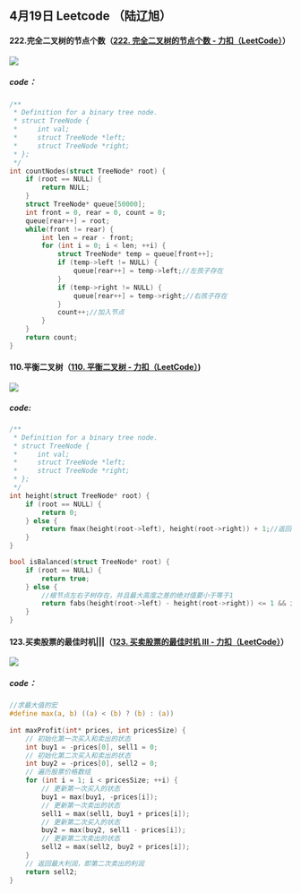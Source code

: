 ## 4月19日 Leetcode （陆辽旭）

#### 222.完全二叉树的节点个数（[222. 完全二叉树的节点个数 - 力扣（LeetCode）](https://leetcode.cn/problems/count-complete-tree-nodes/description/)）

![](C:\Users\abeik\Desktop\3g\每日一题\4.19\QQ截图20240419174404.png)

##### code：

```c
/**
 * Definition for a binary tree node.
 * struct TreeNode {
 *     int val;
 *     struct TreeNode *left;
 *     struct TreeNode *right;
 * };
 */
int countNodes(struct TreeNode* root) {
    if (root == NULL) {
        return NULL;
    }
    struct TreeNode* queue[50000];
    int front = 0, rear = 0, count = 0;
    queue[rear++] = root;
    while(front != rear) {
        int len = rear - front;
        for (int i = 0; i < len; ++i) {
            struct TreeNode* temp = queue[front++];
            if (temp->left != NULL) {
                queue[rear++] = temp->left;//左孩子存在
            }
            if (temp->right != NULL) {
                queue[rear++] = temp->right;//右孩子存在
            }
            count++;//加入节点
        }
    }
    return count;
}
```





#### 110.平衡二叉树（[110. 平衡二叉树 - 力扣（LeetCode）](https://leetcode.cn/problems/balanced-binary-tree/description/))

![](https://gitee.com/knoci/picture/raw/master/QQ截图20240419180114.png)

##### code:

```c
/**
 * Definition for a binary tree node.
 * struct TreeNode {
 *     int val;
 *     struct TreeNode *left;
 *     struct TreeNode *right;
 * };
 */
int height(struct TreeNode* root) {
    if (root == NULL) {
        return 0;
    } else {
        return fmax(height(root->left), height(root->right)) + 1;//返回最大高度，最底层高度是1，向上逐层递增
    }
}

bool isBalanced(struct TreeNode* root) {
    if (root == NULL) {
        return true;
    } else {
        //根节点左右子树存在，并且最大高度之差的绝对值要小于等于1
        return fabs(height(root->left) - height(root->right)) <= 1 && isBalanced(root->left) && isBalanced(root->right);
    }
}
```





#### 123.买卖股票的最佳时机|||（[123. 买卖股票的最佳时机 III - 力扣（LeetCode）](https://leetcode.cn/problems/best-time-to-buy-and-sell-stock-iii/description/)）

![](https://gitee.com/knoci/picture/raw/master/QQ截图20240419180613.png)

##### code：

```c
//求最大值的宏
#define max(a, b) ((a) < (b) ? (b) : (a))
 
int maxProfit(int* prices, int pricesSize) {
    // 初始化第一次买入和卖出的状态
    int buy1 = -prices[0], sell1 = 0;
    // 初始化第二次买入和卖出的状态
    int buy2 = -prices[0], sell2 = 0;
    // 遍历股票价格数组
    for (int i = 1; i < pricesSize; ++i) {
        // 更新第一次买入的状态
        buy1 = max(buy1, -prices[i]);
        // 更新第一次卖出的状态
        sell1 = max(sell1, buy1 + prices[i]);
        // 更新第二次买入的状态
        buy2 = max(buy2, sell1 - prices[i]);
        // 更新第二次卖出的状态
        sell2 = max(sell2, buy2 + prices[i]);
    }
    // 返回最大利润，即第二次卖出的利润
    return sell2;
}
```

